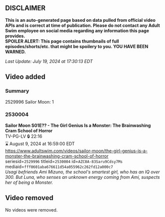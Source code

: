 ## DISCLAIMER
**This is an auto-generated page based on data pulled from official video APIs and is correct at time of publication. Please do not contact any Adult Swim employee on social media regarding any information this page provides.**  
**SPOILER ALERT: This page contains thumbnails of full episodes/shorts/etc. that might be spoilery to you. YOU HAVE BEEN WARNED.**  

_Last Update: July 19, 2024 at 17:30:13 EDT_
## Video added
### Summary
2529996 Sailor Moon: 1  
### 2530004
**Sailor Moon S01E?? - The Girl Genius Is a Monster: The Brainwashing Cram School of Horror**  
TV-PG-LV 🔒 22:16  
⌛ August 9, 2024 at 16:59:00 EDT  
https://www.adultswim.com/videos/sailor-moon/the-girl-genius-is-a-monster-the-brainwashing-cram-school-of-horror  
seriesid=`2529996` titleid=`2530004` id=`AZC0A-83Saru9Cdsy7Ms` mediaid=`fff0601aba676611d54a055962c262fd12a000c7`  
_Usagi befriends Ami Mizuno, the school's smartest girl, who has an IQ over 300. But Luna, who senses an unknown energy coming from Ami, suspects her of being a Monster._  
## Video removed
No videos were removed.  
